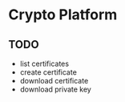 # Crypto Platform

## TODO

- list certificates
- create certificate
- download certificate
- download private key
